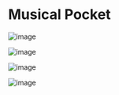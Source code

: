 # Musical Pocket

![image](https://github.com/user-attachments/assets/3fd27566-7c0d-4fbf-8716-4811fcd235b5)

![image](https://github.com/user-attachments/assets/b3254726-b42a-4f87-b7a0-102f693f0337)

![image](https://github.com/user-attachments/assets/5617bfc7-75e6-4fc4-a31d-170ec48ce846)

![image](https://github.com/user-attachments/assets/54819eed-447e-4d97-ad48-b04d3ca96244)
